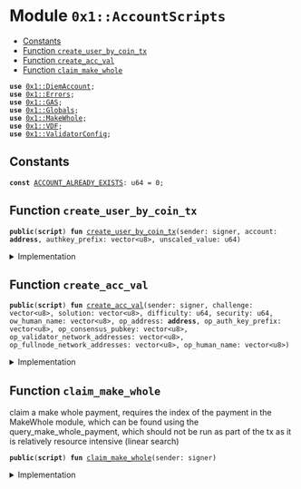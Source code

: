 
<a name="0x1_AccountScripts"></a>

# Module `0x1::AccountScripts`



-  [Constants](#@Constants_0)
-  [Function `create_user_by_coin_tx`](#0x1_AccountScripts_create_user_by_coin_tx)
-  [Function `create_acc_val`](#0x1_AccountScripts_create_acc_val)
-  [Function `claim_make_whole`](#0x1_AccountScripts_claim_make_whole)


<pre><code><b>use</b> <a href="DiemAccount.md#0x1_DiemAccount">0x1::DiemAccount</a>;
<b>use</b> <a href="../../../../../../../DPN/releases/artifacts/current/build/MoveStdlib/docs/Errors.md#0x1_Errors">0x1::Errors</a>;
<b>use</b> <a href="GAS.md#0x1_GAS">0x1::GAS</a>;
<b>use</b> <a href="Globals.md#0x1_Globals">0x1::Globals</a>;
<b>use</b> <a href="MakeWhole.md#0x1_MakeWhole">0x1::MakeWhole</a>;
<b>use</b> <a href="VDF.md#0x1_VDF">0x1::VDF</a>;
<b>use</b> <a href="ValidatorConfig.md#0x1_ValidatorConfig">0x1::ValidatorConfig</a>;
</code></pre>



<a name="@Constants_0"></a>

## Constants


<a name="0x1_AccountScripts_ACCOUNT_ALREADY_EXISTS"></a>



<pre><code><b>const</b> <a href="ol_account.md#0x1_AccountScripts_ACCOUNT_ALREADY_EXISTS">ACCOUNT_ALREADY_EXISTS</a>: u64 = 0;
</code></pre>



<a name="0x1_AccountScripts_create_user_by_coin_tx"></a>

## Function `create_user_by_coin_tx`



<pre><code><b>public</b>(<b>script</b>) <b>fun</b> <a href="ol_account.md#0x1_AccountScripts_create_user_by_coin_tx">create_user_by_coin_tx</a>(sender: signer, account: <b>address</b>, authkey_prefix: vector&lt;u8&gt;, unscaled_value: u64)
</code></pre>



<details>
<summary>Implementation</summary>


<pre><code><b>public</b>(<b>script</b>) <b>fun</b> <a href="ol_account.md#0x1_AccountScripts_create_user_by_coin_tx">create_user_by_coin_tx</a>(
    sender: signer,
    account: <b>address</b>,
    authkey_prefix: vector&lt;u8&gt;,
    unscaled_value: u64,
) {
    // check <b>if</b> the account already <b>exists</b>.
    <b>assert</b>!(!<a href="DiemAccount.md#0x1_DiemAccount_exists_at">DiemAccount::exists_at</a>(account), <a href="../../../../../../../DPN/releases/artifacts/current/build/MoveStdlib/docs/Errors.md#0x1_Errors_invalid_state">Errors::invalid_state</a>(<a href="ol_account.md#0x1_AccountScripts_ACCOUNT_ALREADY_EXISTS">ACCOUNT_ALREADY_EXISTS</a>));

    // IMPORTANT: the human representation of a value is unscaled.
    // The user which expects <b>to</b> send 10 coins, will input that <b>as</b> an unscaled_value.
    // This <b>script</b> converts it <b>to</b> the Move <b>internal</b> scale by multiplying
    // by COIN_SCALING_FACTOR.
    <b>let</b> value = unscaled_value * <a href="Globals.md#0x1_Globals_get_coin_scaling_factor">Globals::get_coin_scaling_factor</a>();
    <b>let</b> new_account_address = <a href="DiemAccount.md#0x1_DiemAccount_create_user_account_with_coin">DiemAccount::create_user_account_with_coin</a>(
        &sender,
        account,
        authkey_prefix,
        value,
    );

    // Check the account <b>exists</b> and the balance is 0
    <b>assert</b>!(<a href="DiemAccount.md#0x1_DiemAccount_balance">DiemAccount::balance</a>&lt;<a href="GAS.md#0x1_GAS">GAS</a>&gt;(new_account_address) &gt; 0, 01);
}
</code></pre>



</details>

<a name="0x1_AccountScripts_create_acc_val"></a>

## Function `create_acc_val`



<pre><code><b>public</b>(<b>script</b>) <b>fun</b> <a href="ol_account.md#0x1_AccountScripts_create_acc_val">create_acc_val</a>(sender: signer, challenge: vector&lt;u8&gt;, solution: vector&lt;u8&gt;, difficulty: u64, security: u64, ow_human_name: vector&lt;u8&gt;, op_address: <b>address</b>, op_auth_key_prefix: vector&lt;u8&gt;, op_consensus_pubkey: vector&lt;u8&gt;, op_validator_network_addresses: vector&lt;u8&gt;, op_fullnode_network_addresses: vector&lt;u8&gt;, op_human_name: vector&lt;u8&gt;)
</code></pre>



<details>
<summary>Implementation</summary>


<pre><code><b>public</b>(<b>script</b>) <b>fun</b> <a href="ol_account.md#0x1_AccountScripts_create_acc_val">create_acc_val</a>(
    sender: signer,
    challenge: vector&lt;u8&gt;,
    solution: vector&lt;u8&gt;,
    difficulty: u64,
    security: u64,
    ow_human_name: vector&lt;u8&gt;,
    op_address: <b>address</b>,
    op_auth_key_prefix: vector&lt;u8&gt;,
    op_consensus_pubkey: vector&lt;u8&gt;,
    op_validator_network_addresses: vector&lt;u8&gt;,
    op_fullnode_network_addresses: vector&lt;u8&gt;,
    op_human_name: vector&lt;u8&gt;,
) {

  // check <b>if</b> this account <b>exists</b>
  <b>let</b> (new_account_address, _) = <a href="VDF.md#0x1_VDF_extract_address_from_challenge">VDF::extract_address_from_challenge</a>(&challenge);
  // <b>assert</b>!(
  //     !<a href="DiemAccount.md#0x1_DiemAccount_exists_at">DiemAccount::exists_at</a>(new_account_address),
  //     <a href="../../../../../../../DPN/releases/artifacts/current/build/MoveStdlib/docs/Errors.md#0x1_Errors_invalid_state">Errors::invalid_state</a>(<a href="ol_account.md#0x1_AccountScripts_ACCOUNT_ALREADY_EXISTS">ACCOUNT_ALREADY_EXISTS</a>)
  // );

  <a href="DiemAccount.md#0x1_DiemAccount_create_validator_account_with_proof">DiemAccount::create_validator_account_with_proof</a>(
        &sender,
        &challenge,
        &solution,
        difficulty,
        security,
        ow_human_name,
        op_address,
        op_auth_key_prefix,
        op_consensus_pubkey,
        op_validator_network_addresses,
        op_fullnode_network_addresses,
        op_human_name,
    );

    // Check the account <b>has</b> the Validator role
    <b>assert</b>!(<a href="ValidatorConfig.md#0x1_ValidatorConfig_is_valid">ValidatorConfig::is_valid</a>(new_account_address), 03);

    // Check the account <b>exists</b> and the balance is greater than 0
    <b>assert</b>!(<a href="DiemAccount.md#0x1_DiemAccount_balance">DiemAccount::balance</a>&lt;<a href="GAS.md#0x1_GAS">GAS</a>&gt;(new_account_address) &gt; 0, 04);
}
</code></pre>



</details>

<a name="0x1_AccountScripts_claim_make_whole"></a>

## Function `claim_make_whole`

claim a make whole payment, requires the index of the payment
in the MakeWhole module, which can be found using the
query_make_whole_payment, which should not be run as part of
the tx as it is relatively resource intensive (linear search)


<pre><code><b>public</b>(<b>script</b>) <b>fun</b> <a href="ol_account.md#0x1_AccountScripts_claim_make_whole">claim_make_whole</a>(sender: signer)
</code></pre>



<details>
<summary>Implementation</summary>


<pre><code><b>public</b>(<b>script</b>) <b>fun</b> <a href="ol_account.md#0x1_AccountScripts_claim_make_whole">claim_make_whole</a>(sender: signer) {
    <b>let</b> _ = <a href="MakeWhole.md#0x1_MakeWhole_claim_make_whole_payment">MakeWhole::claim_make_whole_payment</a>(&sender);
}
</code></pre>



</details>
